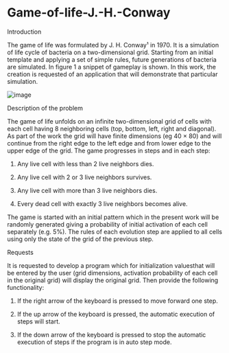 # Game-of-life-J.-H.-Conway

Introduction

The game of life was formulated by J. H. Conway¹ in 1970. It is a simulation of
life cycle of bacteria on a two-dimensional grid. Starting from an initial template and applying a set of simple rules, future generations of bacteria are simulated. In figure 1
a snippet of gameplay is shown. In this work, the creation is requested
of an application that will demonstrate that particular simulation.

![image](https://user-images.githubusercontent.com/115406856/221260069-3e0662b8-3b30-4e26-9dbd-40bac783fa8e.png)

Description of the problem

The game of life unfolds on an infinite two-dimensional grid of cells with each cell having
8 neighboring cells (top, bottom, left, right and diagonal). As part of the work the grid will have
finite dimensions (eg 40 × 80) and will continue from the right edge to the left edge and from
lower edge to the upper edge of the grid. The game progresses in steps and in each step:

1. Any live cell with less than 2 live neighbors dies.

2. Any live cell with 2 or 3 live neighbors survives.

3. Any live cell with more than 3 live neighbors dies.

4. Every dead cell with exactly 3 live neighbors becomes alive.

The game is started with an initial pattern which in the present work will be randomly generated giving a probability of initial activation of each cell separately (e.g. 5%). The rules
of each evolution step are applied to all cells using only the state of the grid
of the previous step.

Requests

It is requested to develop a program which for initialization values ​​that will be entered by the user
(grid dimensions, activation probability of each cell in the original grid) will display the original
grid. Then provide the following functionality:

1. If the right arrow of the keyboard is pressed to move forward one step.

2. If the up arrow of the keyboard is pressed, the automatic execution of steps will start.

3. If the down arrow of the keyboard is pressed to stop the automatic execution of steps if the
program is in auto step mode.
